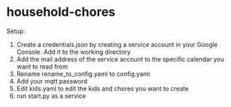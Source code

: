 household-chores
========

Setup:

1. Create a credentials.json by creating a service account in your Google Console. Add it to the working directory
2. Add the mail address of the service account to the specific calendar you want to read from
3. Rename rename_to_config.yaml to config.yaml
4. Add your mqtt password
5. Edit kids.yaml to edit the kids and chores you want to create
6. run start.py as a service


